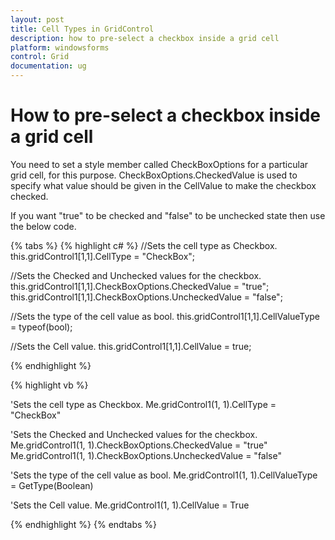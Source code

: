 ```yaml
---
layout: post
title: Cell Types in GridControl
description: how to pre-select a checkbox inside a grid cell
platform: windowsforms
control: Grid
documentation: ug
---
```


# How to pre-select a checkbox inside a grid cell

You need to set a style member called CheckBoxOptions for a particular grid cell, for this purpose. CheckBoxOptions.CheckedValue is used to specify what value should be given in the CellValue to make the checkbox checked. 

If you want "true" to be checked and "false" to be unchecked state then use the below code.

{% tabs %}
{% highlight c# %}
//Sets the cell type as Checkbox.
this.gridControl1[1,1].CellType = "CheckBox"; 

//Sets the Checked and Unchecked values for the checkbox.
this.gridControl1[1,1].CheckBoxOptions.CheckedValue = "true"; 
this.gridControl1[1,1].CheckBoxOptions.UncheckedValue = "false"; 

//Sets the type of the cell value as bool.
this.gridControl1[1,1].CellValueType = typeof(bool); 

//Sets the Cell value.
this.gridControl1[1,1].CellValue = true;

{% endhighlight  %}

{% highlight vb %}

'Sets the cell type as Checkbox.
Me.gridControl1(1, 1).CellType = "CheckBox" 

'Sets the Checked and Unchecked values for the checkbox.
Me.gridControl1(1, 1).CheckBoxOptions.CheckedValue = "true" 
Me.gridControl1(1, 1).CheckBoxOptions.UncheckedValue = "false" 

'Sets the type of the cell value as bool.
Me.gridControl1(1, 1).CellValueType = GetType(Boolean) 

'Sets the Cell value.
Me.gridControl1(1, 1).CellValue = True

{% endhighlight  %}
{% endtabs %}